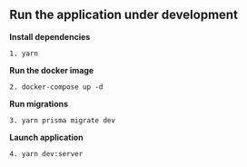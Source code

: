 ## **Run the application under development**

**Install dependencies**
```
1. yarn
```

**Run the docker image**
```
2. docker-compose up -d
```

**Run migrations**
```
3. yarn prisma migrate dev
```

**Launch application**
```
4. yarn dev:server
```